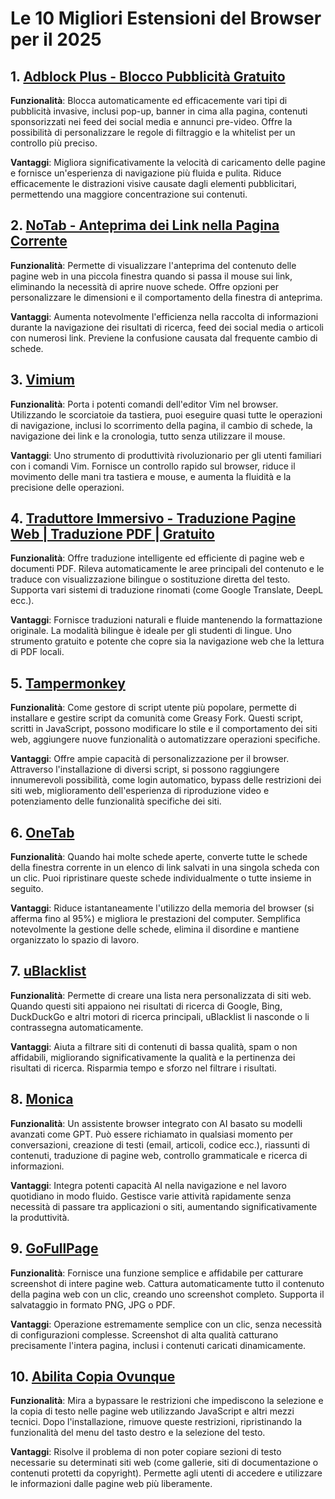 # Le 10 Migliori Estensioni del Browser per il 2025

## 1. [Adblock Plus - Blocco Pubblicità Gratuito](https://chromewebstore.google.com/detail/cfhdojbkjhnklbpkdaibdccddilifddb)

**Funzionalità**: Blocca automaticamente ed efficacemente vari tipi di pubblicità invasive, inclusi pop-up, banner in cima alla pagina, contenuti sponsorizzati nei feed dei social media e annunci pre-video. Offre la possibilità di personalizzare le regole di filtraggio e la whitelist per un controllo più preciso.

**Vantaggi**: Migliora significativamente la velocità di caricamento delle pagine e fornisce un'esperienza di navigazione più fluida e pulita. Riduce efficacemente le distrazioni visive causate dagli elementi pubblicitari, permettendo una maggiore concentrazione sui contenuti.

## 2. [NoTab - Anteprima dei Link nella Pagina Corrente](https://notab.wand.tools)
**Funzionalità**: Permette di visualizzare l'anteprima del contenuto delle pagine web in una piccola finestra quando si passa il mouse sui link, eliminando la necessità di aprire nuove schede. Offre opzioni per personalizzare le dimensioni e il comportamento della finestra di anteprima.

**Vantaggi**: Aumenta notevolmente l'efficienza nella raccolta di informazioni durante la navigazione dei risultati di ricerca, feed dei social media o articoli con numerosi link. Previene la confusione causata dal frequente cambio di schede.

## 3. [Vimium](https://chromewebstore.google.com/detail/vimium/dbepggeogbaibhgnhhndojpepiihcmeb)
**Funzionalità**: Porta i potenti comandi dell'editor Vim nel browser. Utilizzando le scorciatoie da tastiera, puoi eseguire quasi tutte le operazioni di navigazione, inclusi lo scorrimento della pagina, il cambio di schede, la navigazione dei link e la cronologia, tutto senza utilizzare il mouse.

**Vantaggi**: Uno strumento di produttività rivoluzionario per gli utenti familiari con i comandi Vim. Fornisce un controllo rapido sul browser, riduce il movimento delle mani tra tastiera e mouse, e aumenta la fluidità e la precisione delle operazioni.

## 4. [Traduttore Immersivo - Traduzione Pagine Web | Traduzione PDF | Gratuito](https://chromewebstore.google.com/detail/bpoadfkcbjbfhfodiogcnhhhpibjhbnh)
**Funzionalità**: Offre traduzione intelligente ed efficiente di pagine web e documenti PDF. Rileva automaticamente le aree principali del contenuto e le traduce con visualizzazione bilingue o sostituzione diretta del testo. Supporta vari sistemi di traduzione rinomati (come Google Translate, DeepL ecc.).

**Vantaggi**: Fornisce traduzioni naturali e fluide mantenendo la formattazione originale. La modalità bilingue è ideale per gli studenti di lingue. Uno strumento gratuito e potente che copre sia la navigazione web che la lettura di PDF locali.

## 5. [Tampermonkey](https://chromewebstore.google.com/detail/dhdgffkkebhmkfjojejmpbldmpobfkfo)
**Funzionalità**: Come gestore di script utente più popolare, permette di installare e gestire script da comunità come Greasy Fork. Questi script, scritti in JavaScript, possono modificare lo stile e il comportamento dei siti web, aggiungere nuove funzionalità o automatizzare operazioni specifiche.

**Vantaggi**: Offre ampie capacità di personalizzazione per il browser. Attraverso l'installazione di diversi script, si possono raggiungere innumerevoli possibilità, come login automatico, bypass delle restrizioni dei siti web, miglioramento dell'esperienza di riproduzione video e potenziamento delle funzionalità specifiche dei siti.

## 6. [OneTab](https://chromewebstore.google.com/detail/onetab/chphlpgkkbolifaimnlloiipkdnihall)
**Funzionalità**: Quando hai molte schede aperte, converte tutte le schede della finestra corrente in un elenco di link salvati in una singola scheda con un clic. Puoi ripristinare queste schede individualmente o tutte insieme in seguito.

**Vantaggi**: Riduce istantaneamente l'utilizzo della memoria del browser (si afferma fino al 95%) e migliora le prestazioni del computer. Semplifica notevolmente la gestione delle schede, elimina il disordine e mantiene organizzato lo spazio di lavoro.

## 7. [uBlacklist](https://chromewebstore.google.com/detail/ublacklist/pncfbmialoiaghdehhbnbhkkgmjanfhe)
**Funzionalità**: Permette di creare una lista nera personalizzata di siti web. Quando questi siti appaiono nei risultati di ricerca di Google, Bing, DuckDuckGo e altri motori di ricerca principali, uBlacklist li nasconde o li contrassegna automaticamente.

**Vantaggi**: Aiuta a filtrare siti di contenuti di bassa qualità, spam o non affidabili, migliorando significativamente la qualità e la pertinenza dei risultati di ricerca. Risparmia tempo e sforzo nel filtrare i risultati.

## 8. [Monica](https://chromewebstore.google.com/detail/ofpnmcalabcbjgholdjcjblkibolbppb)
**Funzionalità**: Un assistente browser integrato con AI basato su modelli avanzati come GPT. Può essere richiamato in qualsiasi momento per conversazioni, creazione di testi (email, articoli, codice ecc.), riassunti di contenuti, traduzione di pagine web, controllo grammaticale e ricerca di informazioni.

**Vantaggi**: Integra potenti capacità AI nella navigazione e nel lavoro quotidiano in modo fluido. Gestisce varie attività rapidamente senza necessità di passare tra applicazioni o siti, aumentando significativamente la produttività.

## 9. [GoFullPage](https://chromewebstore.google.com/detail/fdpohaocaechififmbbbbbknoalclacl)
**Funzionalità**: Fornisce una funzione semplice e affidabile per catturare screenshot di intere pagine web. Cattura automaticamente tutto il contenuto della pagina web con un clic, creando uno screenshot completo. Supporta il salvataggio in formato PNG, JPG o PDF.

**Vantaggi**: Operazione estremamente semplice con un clic, senza necessità di configurazioni complesse. Screenshot di alta qualità catturano precisamente l'intera pagina, inclusi i contenuti caricati dinamicamente.

## 10. [Abilita Copia Ovunque](https://chromewebstore.google.com/detail/nahkcohcfljjjkhdcbfdphegdoiflbjd)
**Funzionalità**: Mira a bypassare le restrizioni che impediscono la selezione e la copia di testo nelle pagine web utilizzando JavaScript e altri mezzi tecnici. Dopo l'installazione, rimuove queste restrizioni, ripristinando la funzionalità del menu del tasto destro e la selezione del testo.

**Vantaggi**: Risolve il problema di non poter copiare sezioni di testo necessarie su determinati siti web (come gallerie, siti di documentazione o contenuti protetti da copyright). Permette agli utenti di accedere e utilizzare le informazioni dalle pagine web più liberamente.
